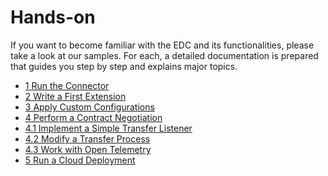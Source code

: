 # Hands-on

If you want to become familiar with the EDC and its functionalities, please take a look at our samples.
For each, a detailed documentation is prepared that guides you step by step and explains major topics.

- [1 Run the Connector](https://github.com/eclipse-dataspaceconnector/DataSpaceConnector/blob/main/samples/01-basic-connector/README.md)
- [2 Write a First Extension](https://github.com/eclipse-dataspaceconnector/DataSpaceConnector/blob/main/samples/02-health-endpoint/README.md)
- [3 Apply Custom Configurations](https://github.com/eclipse-dataspaceconnector/DataSpaceConnector/blob/main/samples/03-configuration/README.md)
- [4 Perform a Contract Negotiation](https://github.com/eclipse-dataspaceconnector/DataSpaceConnector/blob/main/samples/04.0-file-transfer/README.md)
- [4.1 Implement a Simple Transfer Listener](https://github.com/eclipse-dataspaceconnector/DataSpaceConnector/blob/main/samples/04.1-file-transfer-listener/README.md)
- [4.2 Modify a Transfer Process](https://github.com/eclipse-dataspaceconnector/DataSpaceConnector/blob/main/samples/04.2-modify-transferprocess/README.md)
- [4.3 Work with Open Telemetry](https://github.com/eclipse-dataspaceconnector/DataSpaceConnector/blob/main/samples/04.3-open-telemetry/README.md)
- [5 Run a Cloud Deployment](https://github.com/eclipse-dataspaceconnector/DataSpaceConnector/blob/main/samples/05-file-transfer-cloud/README.md)

